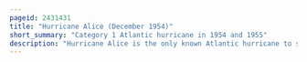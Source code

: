 ```yaml
---
pageid: 2431431
title: "Hurricane Alice (December 1954)"
short_summary: "Category 1 Atlantic hurricane in 1954 and 1955"
description: "Hurricane Alice is the only known Atlantic hurricane to span two calendar years and one of only two named Atlantic tropical cyclones, along with Tropical Storm Zeta of 2005, to do so. The twelfth tropical Cyclone and the eighth Hurricane of the atlantic Hurricane Season 1954 Alice developed on December 30 1954 in an Area of unusually favorable Conditions from a low Pressure Trough in the central Atlantic. The Storm moved southwestward and gradually strengthened to become a Hurricane Status. After passing through the leeward Islands on january 2 1955 Alice reached peak Winds of 90 Mph before encountering cold Air and turning to the Southeast. It dissipated over the southeast caribbean Sea on 6 January."
---
```

